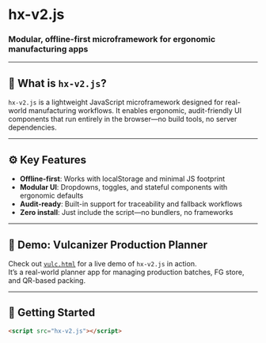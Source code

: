 # hx-v2.js  
### Modular, offline-first microframework for ergonomic manufacturing apps

---

## 🧩 What is `hx-v2.js`?

`hx-v2.js` is a lightweight JavaScript microframework designed for real-world manufacturing workflows. It enables ergonomic, audit-friendly UI components that run entirely in the browser—no build tools, no server dependencies.

---

## ⚙️ Key Features

- **Offline-first**: Works with localStorage and minimal JS footprint  
- **Modular UI**: Dropdowns, toggles, and stateful components with ergonomic defaults  
- **Audit-ready**: Built-in support for traceability and fallback workflows  
- **Zero install**: Just include the script—no bundlers, no frameworks

---

## 🧪 Demo: Vulcanizer Production Planner

Check out [`vulc.html`](./vulc.html) for a live demo of `hx-v2.js` in action.  
It’s a real-world planner app for managing production batches, FG store, and QR-based packing.

---

## 🚀 Getting Started

```html
<script src="hx-v2.js"></script>
